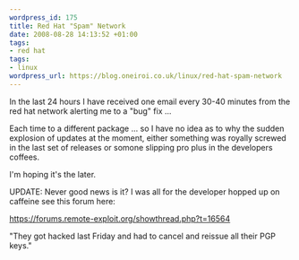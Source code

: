 ```yaml
--- 
wordpress_id: 175
title: Red Hat "Spam" Network
date: 2008-08-28 14:13:52 +01:00
tags: 
- red hat
tags: 
- linux
wordpress_url: https://blog.oneiroi.co.uk/linux/red-hat-spam-network
---
```

In the last 24 hours I have received one email every 30-40 minutes from the red hat network alerting me to a "bug" fix ...

Each time to a different package ... so I have no idea as to why the sudden explosion of updates at the moment, either something was royally screwed in the last set of releases or somone slipping pro plus in the developers coffees.

I'm hoping it's the later.

UPDATE: Never good news is it? I was all for the developer hopped up on caffeine see this forum here:

<a href="https://forums.remote-exploit.org/showthread.php?t=16564">https://forums.remote-exploit.org/showthread.php?t=16564</a>

"They got hacked last Friday and had to cancel and reissue all their PGP keys."
